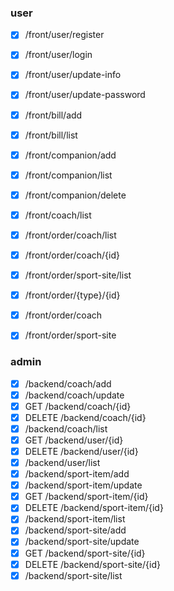 ### user
- [x] /front/user/register
- [x] /front/user/login
- [x] /front/user/update-info
- [x] /front/user/update-password
- [x] /front/bill/add
- [x] /front/bill/list
- [x] /front/companion/add
- [x] /front/companion/list
- [x] /front/companion/delete
- [x] /front/coach/list
- [x] /front/order/coach/list
- [x] /front/order/coach/{id}
- [x] /front/order/sport-site/list
- [x] /front/order/{type}/{id}
- [x] /front/order/coach
- [x] /front/order/sport-site


### admin
- [x] /backend/coach/add
- [x] /backend/coach/update
- [x] GET /backend/coach/{id}
- [x] DELETE /backend/coach/{id}
- [x] /backend/coach/list
- [x] GET /backend/user/{id}
- [x] DELETE /backend/user/{id}
- [x] /backend/user/list
- [x] /backend/sport-item/add
- [x] /backend/sport-item/update
- [x] GET /backend/sport-item/{id}
- [x] DELETE /backend/sport-item/{id}
- [x] /backend/sport-item/list
- [x] /backend/sport-site/add
- [x] /backend/sport-site/update
- [x] GET /backend/sport-site/{id}
- [x] DELETE /backend/sport-site/{id}
- [x] /backend/sport-site/list
